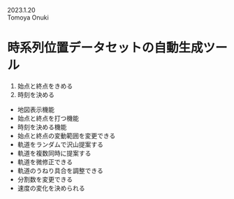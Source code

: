 2023.1.20  
Tomoya Onuki  

# 時系列位置データセットの自動生成ツール

1. 始点と終点をきめる
2. 時刻を決める

- 地図表示機能
- 始点と終点を打つ機能
- 時刻を決める機能
- 始点と終点の変動範囲を変更できる
- 軌道をランダムで沢山提案する
- 軌道を複数同時に提案する
- 軌道を微修正できる
- 軌道のうねり具合を調整できる
- 分割数を変更できる
- 速度の変化を決められる
